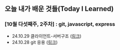 <!-- prettier-ignore-start -->
## 오늘 내가 배운 것들(Today I Learned)

### [10월 다섯째주, 2주차] : git, javascript, express
- 24.10.29 클라이언트-서버구조 ([링크](https://github.com/100-hours-a-week/sherwin-til/blob/main/Oct/2024-10-29.md))
- 24.10.28 git 응용            ([링크](https://github.com/100-hours-a-week/sherwin-til/blob/main/Oct/2024-10-28.md))

<!-- prettier-ignore-end -->
